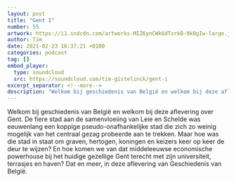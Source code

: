 ```yaml
---
layout: post
title: "Gent I"
number: 55
artwork: https://i1.sndcdn.com/artworks-MIZ6ynCWk6dTxrkB-9k0gIw-large.jpg
author: Tim
date: 2021-02-23 16:37:21 +0100
categories: podcast
tag: []
embed_player:
  type: soundcloud
  src: https://soundcloud.com/tim-gistelinck/gent-i
excerpt_separator: <!--more-->
description: "Welkom bij geschiedenis van België en welkom bij deze aflevering over Gent."
---
```

Welkom bij geschiedenis van België en welkom bij deze aflevering over Gent. De fiere stad aan de samenvloeiing van Leie en Schelde was eeuwenlang een koppige pseudo-onafhankelijke stad die zich zo weinig mogelijk van het centraal gezag probeerde aan te trekken. Maar hoe was die stad in staat om graven, hertogen, koningen en keizers keer op keer de deur te wijzen? En hoe komen we van dat middeleeuwse economische powerhouse bij het huidige gezellige Gent terecht met zijn universiteit, terrasjes en haven? Dat en meer, in deze aflevering van Geschiedenis van België.